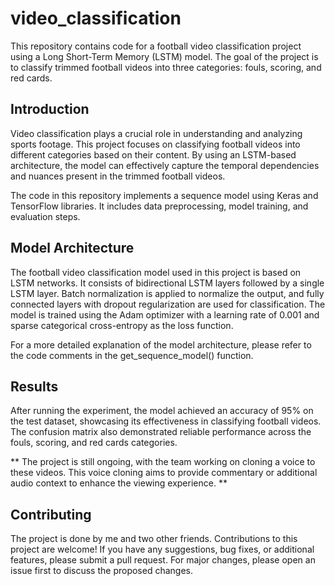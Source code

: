 # video_classification
This repository contains code for a football video classification project using a Long Short-Term Memory (LSTM) model. The goal of the project is to classify trimmed football videos into three categories: fouls, scoring, and red cards.

## Introduction
Video classification plays a crucial role in understanding and analyzing sports footage. This project focuses on classifying football videos into different categories based on their content. By using an LSTM-based architecture, the model can effectively capture the temporal dependencies and nuances present in the trimmed football videos.

The code in this repository implements a sequence model using Keras and TensorFlow libraries. It includes data preprocessing, model training, and evaluation steps.

## Model Architecture
The football video classification model used in this project is based on LSTM networks. It consists of bidirectional LSTM layers followed by a single LSTM layer. Batch normalization is applied to normalize the output, and fully connected layers with dropout regularization are used for classification. The model is trained using the Adam optimizer with a learning rate of 0.001 and sparse categorical cross-entropy as the loss function.

For a more detailed explanation of the model architecture, please refer to the code comments in the get_sequence_model() function.

## Results
After running the experiment, the model achieved an accuracy of 95% on the test dataset, showcasing its effectiveness in classifying football videos. The confusion matrix also demonstrated reliable performance across the fouls, scoring, and red cards categories.

** The project is still ongoing, with the team working on cloning a voice to these videos. This voice cloning aims to provide commentary or additional audio context to enhance the viewing experience. **

## Contributing
The project is done by me and two other friends. Contributions to this project are welcome! If you have any suggestions, bug fixes, or additional features, please submit a pull request. For major changes, please open an issue first to discuss the proposed changes.




